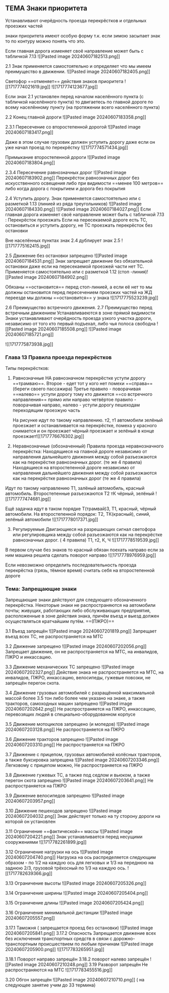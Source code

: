 ## ТЕМА Знаки приоритета

Устанавливают очерёдность проезда перекрёстков и отдельных проезжих частей

знаки приоритета имеют особую форму т.к. если  зимою засыпает знак то по контуру можно понять что это.


Если главная дорога изменяет своё направление может быть с табличкой 7.13 ![[Pasted image 20240607182513.png]]

2.1 Знак применяется самостоятельно и определяет что мы имеем преимущество в движении.
![[Pasted image 20240607182405.png]]

Светофор ==отменяет== действия знаков приоритета
![[1717774021619.jpg]]
![[1717774123677.jpg]]

Если знак 2.1 установлен перед началом населённого пункта (с табличкой населённого пункта) то двигаетесь по главной дороге по всему населённому пункту (на протяжении всего населённого пункта)

2.2 Конец главной дороги
![[Pasted image 20240607183358.png]]

2.3.1 Пересечение со второстепенной дорогой
![[Pasted image 20240607183417.png]]

Даже в этом случае грузовик должен уступить дорогу даже если он уже начал проезд по перекрёстку
![[1717774571434.jpg]]

Примыкание второстепенной дороги
![[Pasted image 20240607183804.png]]

2.3.4 Пересечение равнозначных дорог
![[Pasted image 20240607183902.png]]
Перекрёсток равнозначных дорог без искусственного освещения либо при видимости ==менее 100 метров== либо когда дорога с покрытием и дорога без покрытия  

2.4 Уступить дорогу. Знак применяется самостоятельно или с разметкой 1.13 (линией из ряда треугольников)
![[Pasted image 20240607184330.png]]
![[Pasted image 20240607184027.png]]
Если главная дорога изменяет своё направление  может быть с табличкой 7.13 : Перекрёсток проезжать 
Если на пересекаемой дороге есть ТС, остановиться и уступить дорогу, не ТС проезжать перекрёсток без остановки

Вне населённых пунктах знак 2.4 дублирует знак 2.5
![[1717775162415.jpg]]

2.5 Движение без остановки запрещено
![[Pasted image 20240607184531.png]]
Знак запрещает движение без обязательной остановки даже если на пересекаемой проезжей части нет ТС. Применяется самостоятельно или с разметкой 1.12 (стоп -линия)![[Pasted image 20240607184902.png]]

Обязаны ==остановится== перед стоп-линией, а если её нет то мы должны остановится перед пересечением проезжих частей
на ЖД переезде мы должны ==остановится==  у знака
![[1717775523239.jpg]]

2.6 Преимущество встречного движения. 2.7 Преимущество перед встречным движением
Устанавливаеются в зоне прямой видимости
Знаки устанавливают очерёдность проезда узкого участка дороги, независимо от того кто первый подъехал, либо чья полоса свободна
![[Pasted image 20240607185508.png]]
![[Pasted image 20240607185721.png]]

![[1717775873938.jpg]]


###  Глава 13 Правила проезда перекрёстков

Типы перекрёстков:
1. Равнозначные  НА равнозначном перекрёстке уступи дорогу ==трамваю==.
    Второе - едет тот у кого нет помехи ==справа== (береги своего пассажира) Третье правило - поворачивая ==налево== уступи дорогу тому кто движется ==со встречного направления== прямо или направо
    четвёртое правило - поворачивая направо, налево - уступи дорогу пешеходам переходящим проезжую часть
    
   На рисунке идут по такому направлению. т2, т1 автомобили  зелёный проезжает и останавливается на перекрёстке, помеха у красного снимается и он проезжает чёрный проезжает и зелёный в конце проезжает![[1717776676302.jpg]]
2.  Неравнозначные (обозначенный)
   Правила проезда неравнозначного перекрёстка: 
   Находящиеся на главной дороге независимо от направления дальнейшего движения между собой разъезжаются как на перекрёстке равнозначных дорог. (те же 4 правила)
   Находящиеся на второстепенной дороге независимо от направления дальнейшего движения между собой разъезжаются как на перекрёстке равнозначных дорог (те же 4 правила)
   
   Идут по такому направлению Т1, залёный автомобиль, красный автомобиль. Второстепенные разъезжаются Т2 тК  чёрный, зелёный 
![[1717777474681.jpg]]

Ещё задачка
идут в таком порядке Т(трамвай)3, Т1, красный, чёрный автомобили. На второстепенной порядок: Т2, ТК(красный), синий, зелёный автомобили
![[1717778017371.jpg]]

3. Регулируемые
   Двигающиеся на разрешающих сигнал светофора или регулировщика между собой разъезжаются как на перекрёстке равнозначных дорог. ( 4 правила)
   Т1, т2, К, Ч
   ![[1717778519539.jpg]]

В первом случае без знаков то красный обязан поехать направо если за ним машина решила сделать поворот направо
![[1717778976959.jpg]]

Если невозможно определить последовательность проезда перекрёстка (грязь, тёмное время) считать себя на второстепенной дороге


### Тема: Запрещающие знаки

Запрещающие знаки действуют для следующего обозначенного перекрёстка. Некоторые знаки не распространяются на автомобили почты; живущих, работающих либо обслуживающих предприятия, расположенные в зоне действия знака, причём въезд и выезд должен осуществляться кратчайшим путём. ==(ПЖРО)== 

3.1 Въезд запрещён
![[Pasted image 20240607201819.png]]
Запрещает въезд всех ТС, не распространяется на МТС

3.2 Движение запрещено
![[Pasted image 20240607202056.png]]
Запрещает движение, он не распространяется на МТС, на инвалидов, ПЖРО и инкассацию.

3.3 Движение механических ТС запрещено
![[Pasted image 20240607202327.png]]
Действие знака не распространяется на МТС, на инвалидов, ПЖРО, инкассацию, велосипеды, гужевые повозки, не запрещён перегон скота.

3.4 Движение грузовых автомобилей с разращённой максимальной массой более 3.5 тон либо более чем указано на знаке, а также тракторов, самоходных машин запрещено
![[Pasted image 20240607202642.png]]
Не распространяется на ПЖРО, инкассацию, перевозящих людей в  специально-оборудованном корпусе

3.5 Движение мотоциклов запрещено (и мопедов)
![[Pasted image 20240607203128.png]]
Не распространяется на ПЖРО

3.6 Движение тракторов запрещено
![[Pasted image 20240607203310.png]]
Не распространяется на ПЖРО

3.7 Движение с прицепом, грузовых автомобилей колёсных тракторов, а также буксировка запрещена
![[Pasted image 20240607203346.png]]
Легковому с прицепом можно, Не распространяется на ПЖРО

3.8 Движение гужевых ТС, а также под седлом и вьюком, а также перегон скота запрещено
![[Pasted image 20240607203641.png]]
Не распространяется на ПЖРО

3.9 Движение велосипедов запрещено
![[Pasted image 20240607203957.png]]

3.10 Движение пешеходов запрещено
![[Pasted image 20240607204032.png]]
Знак действует только на ту сторону дороги на которой он установлен

3.11 Ограничение ==фактической== массы
![[Pasted image 20240607204221.png]]
Знак устанавливается перед несущими сооружениями
![[1717782261899.jpg]]

3.12 Ограничение нагрузки на ось
![[Pasted image 20240607204740.png]]
Нагрузка на ось распределяется следующим образом - по 1/2 на каждую ось для легковых и 1/3 на переднюю на заднюю 2/3, грузовой трёхосный  по 1/3 на каждую ось. 
![[1717782639366.jpg]]

3.13 Ограничение высоты
![[Pasted image 20240607205326.png]]

3.14 Ограничение ширины
![[Pasted image 20240607205404.png]]

3.15 Ограничение длины
![[Pasted image 20240607205424.png]]

3.16 Ограничение минимальной дистанции
![[Pasted image 20240607205557.png]]

3.17.1 Таможня ( запрещается проезд без остановки)
![[Pasted image 20240607205841.png]]
3.17.2 Опасность Запрещается движение всех без исключения транспортных средств в связи с дорожно-транспортным происшествием по любым причинам
![[Pasted image 20240607205900.png]]
![[1717783265951.jpg]]

3.18.1 Поворот  направо запрещён 3.18.2 поворот налево запрещён
![[Pasted image 20240607210248.png]]
3.19 Разворот запрещён
Не распространяются на МТС
![[1717783455516.jpg]]

3.20 Обгон запрещён
![[Pasted image 20240607210710.png]]
( на следующее занятие учим до 33 термина) 
